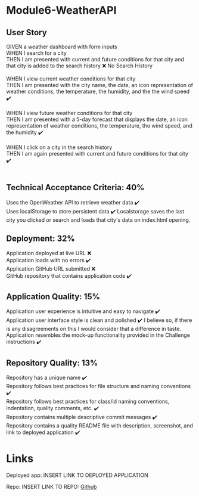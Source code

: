 # Module6-WeatherAPI

## User Story
GIVEN a weather dashboard with form inputs <br>
WHEN I search for a city<br>
THEN I am presented with current and future conditions for that city and that city is added to the search history ❌ No Search History <br><br>
WHEN I view current weather conditions for that city <br>
THEN I am presented with the city name, the date, an icon representation of weather conditions, the temperature, the humidity, and the the wind speed ✔️<br><br>
WHEN I view future weather conditions for that city<br>
THEN I am presented with a 5-day forecast that displays the date, an icon representation of weather conditions, the temperature, the wind speed, and the humidity ✔️<br><br>
WHEN I click on a city in the search history<br>
THEN I am again presented with current and future conditions for that city ✔️<br><br>

## Technical Acceptance Criteria: 40%
Uses the OpenWeather API to retrieve weather data ✔️<br>
Uses localStorage to store persistent data ✔️ Localstorage saves the last city you clicked or search and loads that city's data on index.html opening.<br>

## Deployment: 32%
Application deployed at live URL ❌<br>
Application loads with no errors ✔️<br>
Application GitHub URL submitted ❌<br>
GitHub repository that contains application code ✔️<br>

## Application Quality: 15%
Application user experience is intuitive and easy to navigate ✔️<br>
Application user interface style is clean and polished ✔️ I believe so, if there is any disagreements on this I would consider that a difference in taste.<br>
Application resembles the mock-up functionality provided in the Challenge instructions ✔️<br>

## Repository Quality: 13%
Repository has a unique name ✔️<br>
Repository follows best practices for file structure and naming conventions ✔️<br>
Repository follows best practices for class/id naming conventions, indentation, quality comments, etc. ✔️<br>
Repository contains multiple descriptive commit messages ✔️<br>
Repository contains a quality README file with description, screenshot, and link to deployed application ✔️<br>

# Links
Deployed app: INSERT LINK TO DEPLOYED APPLICATION<br>

Repo: INSERT LINK TO REPO: [Github](https://github.com/LaurenWollaston/Module6-WeatherAPI)
